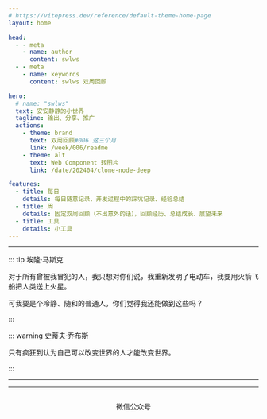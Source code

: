 ```yaml
---
# https://vitepress.dev/reference/default-theme-home-page
layout: home

head:
  - - meta
    - name: author
      content: swlws
  - - meta
    - name: keywords
      content: swlws 双周回顾

hero:
  # name: "swlws"
  text: 安安静静的小世界
  tagline: 输出、分享、推广
  actions:
    - theme: brand
      text: 双周回顾#006 这三个月
      link: /week/006/readme
    - theme: alt
      text: Web Component 转图片
      link: /date/202404/clone-node-deep

features:
  - title: 每日
    details: 每日随意记录，开发过程中的踩坑记录、经验总结
  - title: 周
    details: 固定双周回顾（不出意外的话），回顾经历、总结成长、展望未来
  - title: 工具
    details: 小工具
---
```


---

::: tip 埃隆·马斯克

对于所有曾被我冒犯的人，我只想对你们说，我重新发明了电动车，我要用火箭飞船把人类送上火星。

可我要是个冷静、随和的普通人，你们觉得我还能做到这些吗？

:::

::: warning 史蒂夫·乔布斯

只有疯狂到认为自己可以改变世界的人才能改变世界。

:::

---

<script setup>
import { VPTeamMembers } from 'vitepress/theme'

const members = [
  {
    avatar: 'https://www.github.com/swlws.png',
    name: 'swlws',
    title: 'Creator',
    links: [
      { icon: 'github', link: 'https://github.com/swlws' },
    ]
  },
  {
    avatar: 'https://www.github.com/swustzzh.png',
    name: 'swustzzh',
    title: 'Developer',
    links: [
      { icon: 'github', link: 'https://github.com/swustzzh' },
    ]
  },
]
</script>

<VPTeamMembers size="small" :members="members" />

---

<footer style="text-align: center">
  <img style="display: inline-block" src="/static/wechat_article.jpg" alt="" />
  <p>微信公众号</p>
</footer>
